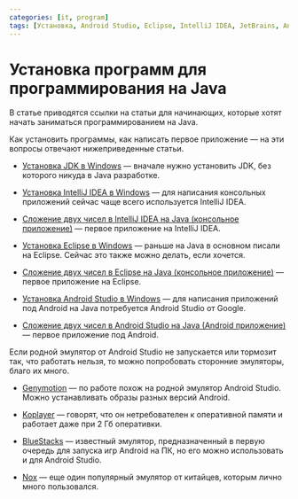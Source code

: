 ```yaml
---
categories: [it, program]
tags: [Установка, Android Studio, Eclipse, IntelliJ IDEA, JetBrains, Android, Java]
---
```


# Установка программ для программирования на Java

В статье приводятся ссылки на статьи для начинающих, которые хотят начать заниматься программированием на Java.

Как установить программы, как написать первое приложение — на эти вопросы отвечают нижеприведенные статьи.

- [Установка JDK в Windows](/blog/2019/install-jdk-on-windows/) — вначале нужно установить JDK, без которого никуда в Java разработке.

- [Установка IntelliJ IDEA в Windows](/blog/2019/install-intellij-idea/) — для написания консольных приложений сейчас чаще всего используется IntelliJ IDEA.

- [Сложение двух чисел в IntelliJ IDEA на Java (консольное приложение)](/blog/2019/add-2-num-intellij-idea/) — первое приложение на IntelliJ IDEA.

- [Установка Eclipse в Windows](/blog/2014/install-eclipse-java/) — раньше на Java в основном писали на Eclipse. Сейчас это также можно делать, если хочется.

- [Сложение двух чисел в Eclipse на Java (консольное приложение)](/blog/2015/add-2-num-eclipse-java/) — первое приложение на Eclipse.

- [Установка Android Studio в Windows](/blog/2019/install-android-studio/) — для написания приложений под Android на Java потребуется Android Studio от Google.

- [Сложение двух чисел в Android Studio на Java (Android приложение)](/blog/2019/add-2-num-android/) — первое приложение под Android.

Если родной эмулятор от Android Studio не запускается или тормозит так, что работать нельзя, то можно попробовать сторонние эмуляторы, благо их много.

- [Genymotion](/blog/2018/genymotion-for-android-studio/) — по работе похож на родной эмулятор Android Studio. Можно устанавливать образы разных версий Android.

- [Koplayer](/blog/2018/koplayer-for-android-studio/) — говорят, что он нетребователен к оперативной памяти и работает даже при 2 Гб оперативки.

- [BlueStacks](/blog/2018/bluestacks-for-android-studio/) — известный эмулятор, предназначенный в первую очередь для запуска игр Android на ПК, но его можно использовать и для Android Studio.

- [Nox](/blog/2018/nox-for-android-studio/) — еще один популярный эмулятор от китайцев, которым лично много пользовался.
